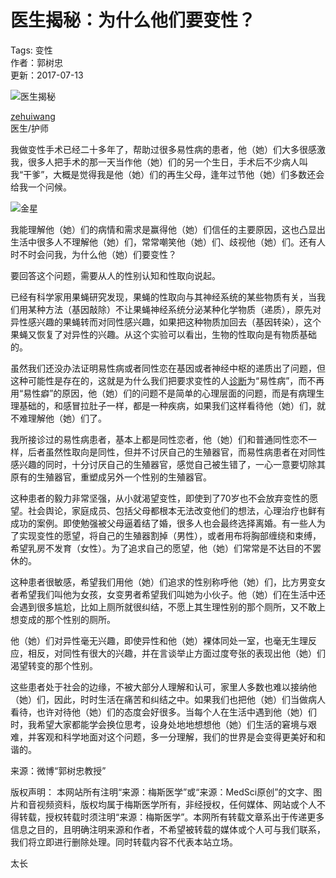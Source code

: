 # 医生揭秘：为什么他们要变性？

Tags: 变性  
作者：郭树忠  
更新：2017-07-13  

![医生揭秘](https://cdnapi.center.medsci.cn/medsci/head/2017/12/25/1e747f2d6cd0aa12909188d5d28b97d6.jpg)  

[zehuiwang](https://www.medsci.cn/user/feeds?uid=41712232022)   
医生/护师  

我做变性手术已经二十多年了，帮助过很多易性病的患者，他（她）们大多很感激我，很多人把手术的那一天当作他（她）们的另一个生日，手术后不少病人叫我“干爹”，大概是觉得我是他（她）们的再生父母，逢年过节他（她）们多数还会给我一个问候。

![金星](https://img.medsci.cn/webeditor/uploadfile/201707/20170713144528945.jpg)  

我能理解他（她）们的病情和需求是赢得他（她）们信任的主要原因，这也凸显出生活中很多人不理解他（她）们，常常嘲笑他（她）们、歧视他（她）们。还有人时不时会问我，为什么他（她）们要变性？

要回答这个问题，需要从人的性别认知和性取向说起。

已经有科学家用果蝇研究发现，果蝇的性取向与其神经系统的某些物质有关，当我们用某种方法（基因敲除）不让果蝇神经系统分泌某种化学物质（递质），原先对异性感兴趣的果蝇转而对同性感兴趣，如果把这种物质加回去（基因转染），这个果蝇又恢复了对异性的兴趣。从这个实验可以看出，生物的性取向是有物质基础的。

虽然我们还没办法证明易性病或者同性恋在基因或者神经中枢的递质出了问题，但这种可能性是存在的，这就是为什么我们把要求变性的人[诊断](https://www.medsci.cn/guideline/list.do?q=%E8%AF%8A%E6%96%AD)为“易性病”，而不再用“易性癖”的原因，他（她）们的问题不是简单的心理层面的问题，而是有病理生理基础的，和感冒拉肚子一样，都是一种疾病，如果我们这样看待他（她）们，就不难理解他（她）们了。

我所接诊过的易性病患者，基本上都是同性恋者，他（她）们和普通同性恋不一样，后者虽然性取向是同性，但并不讨厌自己的生殖器官，而易性病患者在对同性感兴趣的同时，十分讨厌自己的生殖器官，感觉自己被生错了，一心一意要切除其原有的生殖器官，重塑成另外一个性别的生殖器官。

这种患者的毅力非常坚强，从小就渴望变性，即使到了70岁也不会放弃变性的愿望。社会舆论，家庭成员、包括父母都根本无法改变他们的想法，心理治疗也鲜有成功的案例。即使勉强被父母逼着结了婚，很多人也会最终选择离婚。有一些人为了实现变性的愿望，将自己的生殖器割掉（男性），或者用布将胸部缠绕和束缚，希望乳房不发育（女性）。为了追求自己的愿望，他（她）们常常是不达目的不罢休的。

这种患者很敏感，希望我们用他（她）们追求的性别称呼他（她）们，比方男变女者希望我们叫他为女孩，女变男者希望我们叫她为小伙子。他（她）们在生活中还会遇到很多尴尬，比如上厕所就很纠结，不愿上其生理性别的那个厕所，又不敢上想变成的那个性别的厕所。

他（她）们对异性毫无兴趣，即使异性和他（她）裸体同处一室，也毫无生理反应，相反，对同性有很大的兴趣，并在言谈举止方面过度夸张的表现出他（她）们渴望转变的那个性别。

这些患者处于社会的边缘，不被大部分人理解和认可，家里人多数也难以接纳他（她）们，因此，时时生活在痛苦和纠结之中。如果我们也把他（她）们当做病人看待，也许对待他（她）们的态度会好很多。当每个人在生活中遇到他（她）们时，我希望大家都能学会换位思考，设身处地地想想他（她）们生活的窘境与艰难，并客观和科学地面对这个问题，多一分理解，我们的世界是会变得更美好和和谐的。

来源：微博“郭树忠教授”

版权声明： 本网站所有注明“来源：梅斯医学”或“来源：MedSci原创”的文字、图片和音视频资料，版权均属于梅斯医学所有，非经授权，任何媒体、网站或个人不得转载，授权转载时须注明“来源：梅斯医学”。本网所有转载文章系出于传递更多信息之目的，且明确注明来源和作者，不希望被转载的媒体或个人可与我们联系，我们将立即进行删除处理。同时转载内容不代表本站立场。 

太长